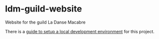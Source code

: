 ldm-guild-website
=================

Website for the guild La Danse Macabre

There is a [guide to setup a local development environment](docs/devel/index.md) for this project.
